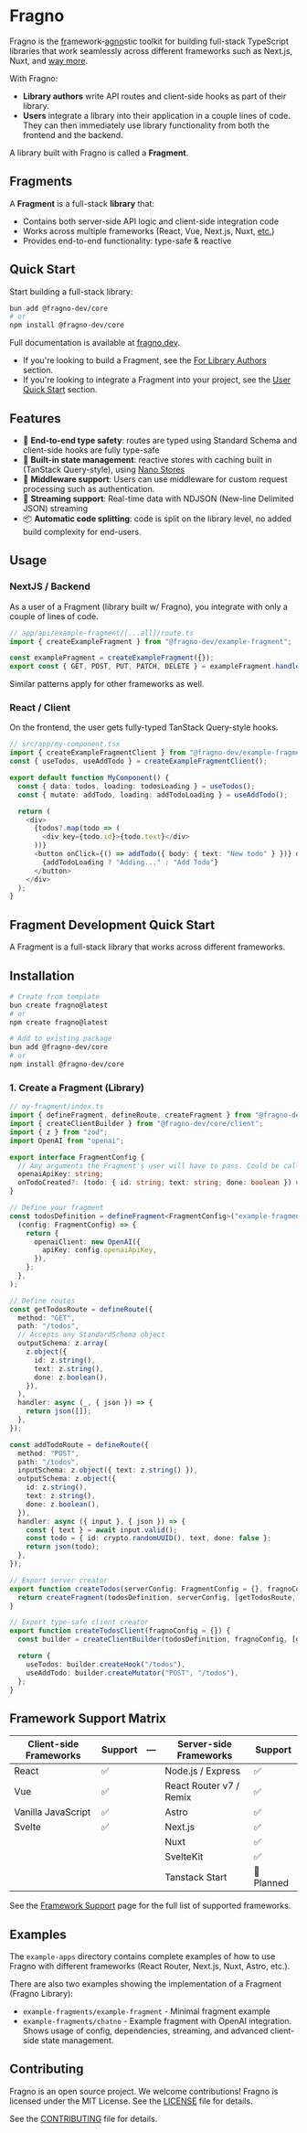 # Fragno

Fragno is the <ins>fr</ins>amework-<ins>agno</ins>stic toolkit for building full-stack TypeScript
libraries that work seamlessly across different frameworks such as Next.js, Nuxt, and
[way more](https://fragno.dev/docs/frameworks).

With Fragno:

- **Library authors** write API routes and client-side hooks as part of their library.
- **Users** integrate a library into their application in a couple lines of code. They can then
  immediately use library functionality from both the frontend and the backend.

A library built with Fragno is called a **Fragment**.

## Fragments

A **Fragment** is a full-stack **library** that:

- Contains both server-side API logic and client-side integration code
- Works across multiple frameworks (React, Vue, Next.js, Nuxt,
  [etc.](https://fragno.dev/docs/frameworks))
- Provides end-to-end functionality: type-safe & reactive

## Quick Start

Start building a full-stack library:

```bash
bun add @fragno-dev/core
# or
npm install @fragno-dev/core
```

Full documentation is available at [fragno.dev](https://fragno.dev/docs).

- If you're looking to build a Fragment, see the
  [For Library Authors](https://fragno.dev/docs/for-library-authors/getting-started) section.
- If you're looking to integrate a Fragment into your project, see the
  [User Quick Start](https://fragno.dev/docs/user-quick-start) section.

## Features

- 🔐 **End-to-end type safety**: routes are typed using Standard Schema and client-side hooks are
  fully type-safe
- 🚀 **Built-in state management**: reactive stores with caching built in (TanStack Query-style),
  using [Nano Stores](https://github.com/nanostores/nanostores)
- 🔄 **Middleware support**: Users can use middleware for custom request processing such as
  authentication.
- 🌊 **Streaming support**: Real-time data with NDJSON (New-line Delimited JSON) streaming
- 📦 **Automatic code splitting**: code is split on the library level, no added build complexity for
  end-users.

## Usage

### NextJS / Backend

As a user of a Fragment (library built w/ Fragno), you integrate with only a couple of lines of
code.

```typescript app/api/example-fragment/[...all]/route.ts
// app/api/example-fragment/[...all]/route.ts
import { createExampleFragment } from "@fragno-dev/example-fragment";

const exampleFragment = createExampleFragment({});
export const { GET, POST, PUT, PATCH, DELETE } = exampleFragment.handlersFor("next-js");
```

Similar patterns apply for other frameworks as well.

### React / Client

On the frontend, the user gets fully-typed TanStack Query-style hooks.

```typescript
// src/app/my-component.tsx
import { createExampleFragmentClient } from "@fragno-dev/example-fragment/react";
const { useTodos, useAddTodo } = createExampleFragmentClient();

export default function MyComponent() {
  const { data: todos, loading: todosLoading } = useTodos();
  const { mutate: addTodo, loading: addTodoLoading } = useAddTodo();

  return (
    <div>
      {todos?.map(todo => (
        <div key={todo.id}>{todo.text}</div>
      ))}
      <button onClick={() => addTodo({ body: { text: "New todo" } })} disabled={addTodoLoading}>
        {addTodoLoading ? "Adding..." : "Add Todo"}
      </button>
    </div>
  );
}
```

## Fragment Development Quick Start

A Fragment is a full-stack library that works across different frameworks.

## Installation

```bash
# Create from template
bun create fragno@latest
# or
npm create fragno@latest

# Add to existing package
bun add @fragno-dev/core
# or
npm install @fragno-dev/core
```

### 1. Create a Fragment (Library)

```typescript
// my-fragment/index.ts
import { defineFragment, defineRoute, createFragment } from "@fragno-dev/core";
import { createClientBuilder } from "@fragno-dev/core/client";
import { z } from "zod";
import OpenAI from "openai";

export interface FragmentConfig {
  // Any arguments the Fragment's user will have to pass. Could be callback methods, AI model, etc.
  openaiApiKey: string;
  onTodoCreated?: (todo: { id: string; text: string; done: boolean }) => void;
}

// Define your fragment
const todosDefinition = defineFragment<FragmentConfig>("example-fragment").withDependencies(
  (config: FragmentConfig) => {
    return {
      openaiClient: new OpenAI({
        apiKey: config.openaiApiKey,
      }),
    };
  },
);

// Define routes
const getTodosRoute = defineRoute({
  method: "GET",
  path: "/todos",
  // Accepts any StandardSchema object
  outputSchema: z.array(
    z.object({
      id: z.string(),
      text: z.string(),
      done: z.boolean(),
    }),
  ),
  handler: async (_, { json }) => {
    return json([]);
  },
});

const addTodoRoute = defineRoute({
  method: "POST",
  path: "/todos",
  inputSchema: z.object({ text: z.string() }),
  outputSchema: z.object({
    id: z.string(),
    text: z.string(),
    done: z.boolean(),
  }),
  handler: async ({ input }, { json }) => {
    const { text } = await input.valid();
    const todo = { id: crypto.randomUUID(), text, done: false };
    return json(todo);
  },
});

// Export server creator
export function createTodos(serverConfig: FragmentConfig = {}, fragnoConfig = {}) {
  return createFragment(todosDefinition, serverConfig, [getTodosRoute, addTodoRoute], fragnoConfig);
}

// Export type-safe client creator
export function createTodosClient(fragnoConfig = {}) {
  const builder = createClientBuilder(todosDefinition, fragnoConfig, [getTodosRoute, addTodoRoute]);

  return {
    useTodos: builder.createHook("/todos"),
    useAddTodo: builder.createMutator("POST", "/todos"),
  };
}
```

## Framework Support Matrix

| Client-side Frameworks | Support | —   | Server-side Frameworks  | Support    |
| ---------------------- | ------- | --- | ----------------------- | ---------- |
| React                  | ✅      |     | Node.js / Express       | ✅         |
| Vue                    | ✅      |     | React Router v7 / Remix | ✅         |
| Vanilla JavaScript     | ✅      |     | Astro                   | ✅         |
| Svelte                 | ✅      |     | Next.js                 | ✅         |
|                        |         |     | Nuxt                    | ✅         |
|                        |         |     | SvelteKit               | ✅         |
|                        |         |     | Tanstack Start          | 🔄 Planned |

See the [Framework Support](https://fragno.dev/docs/frameworks) page for the full list of supported
frameworks.

## Examples

The `example-apps` directory contains complete examples of how to use Fragno with different
frameworks (React Router, Next.js, Nuxt, Astro, etc.).

There are also two examples showing the implementation of a Fragment (Fragno Library):

- `example-fragments/example-fragment` - Minimal fragment example
- `example-fragments/chatno` - Example fragment with OpenAI integration. Shows usage of config,
  dependencies, streaming, and advanced client-side state management.

## Contributing

Fragno is an open source project. We welcome contributions! Fragno is licensed under the MIT
License. See the [LICENSE](LICENSE.md) file for details.

See the [CONTRIBUTING](CONTRIBUTING.md) file for details.
